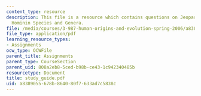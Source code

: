 ```yaml
---
content_type: resource
description: This file is a resource which contains questions on Jeopardy-style questions,
  Hominin Species and Genera.
file: /media/courses/3-987-human-origins-and-evolution-spring-2006/a8389055678b864080f7633ad7c5838c_study_guide.pdf
file_type: application/pdf
learning_resource_types:
- Assignments
ocw_type: OCWFile
parent_title: Assignments
parent_type: CourseSection
parent_uid: 808a2eb8-5ced-b98b-ce43-1c942340485b
resourcetype: Document
title: study_guide.pdf
uid: a8389055-678b-8640-80f7-633ad7c5838c
---
```

